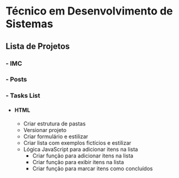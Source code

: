 # Técnico em Desenvolvimento de Sistemas

## Lista de Projetos

### - IMC

### - Posts

### - Tasks List

- #### HTML

  - Criar estrutura de pastas
  - Versionar projeto
  - Criar formulário e estilizar
  - Criar lista com exemplos fictícios e estilizar
  - Lógica JavaScript para adicionar itens na lista
    - Criar função para adicionar itens na lista
    - Criar função para exibir itens na lista
    <!-- - Criar função para remover itens da lista -->
    - Criar função para marcar itens como concluídos
      <!-- - Criar função para desmarcar itens como concluídos -->
      <!-- - Criar função para editar itens da lista
    - Criar função para salvar itens editados
    - Criar função para cancelar edição de itens
    - Criar função para limpar lista -->
